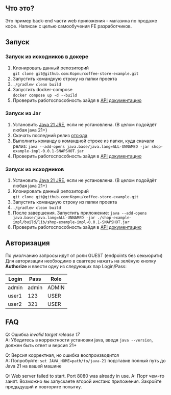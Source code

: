 ## Что это?
Это пример back-end части web приложения - магазина по продаже кофе. Написан с целью самообучения FE разработчиков. 

## Запуск
### Запуск из исходников в докере
1. Клонировать данный репозиторий <br>
   ``git clone git@github.com:Kopnu/coffee-store-example.git``
2. Запустить командную строку из папки проекта
3. ``./gradlew clean build``
4. Запустить docker-compose <br>
   ``docker compose up -d --build``
5. Проверить работоспособность зайдя в [API документацию](http://localhost:8080/swagger-ui/index.html#/)

### Запуск из Jar
1. Установить [Java 21 JRE](https://adoptium.net/temurin/releases/?package=jre), если не установлена. (В целом подойдёт любая java 21+)
2. Скачать последний релиз [отсюда](https://github.com/Kopnu/coffee-store-example/releases/tag/v0.0.1)
3. Выполнить команду в командной строке из папки, куда скачали релиз:
   ``java --add-opens java.base/java.lang=ALL-UNNAMED -jar shop-example-impl-0.0.1-SNAPSHOT.jar``
4. Проверить работоспособность зайдя в [API документацию](http://localhost:8080/swagger-ui/index.html#/)

### Запуск из исходников
1. Установить [Java 21 JRE](https://adoptium.net/temurin/releases/?package=jre), если не установлена. (В целом подойдёт любая java 21+)
2. Клонировать данный репозиторий <br>
   ``git clone git@github.com:Kopnu/coffee-store-example.git``
3. Запустить командную строку из папки проекта
4. ``./gradlew clean build``
5. После завершения. Запустить приложение: 
   ``java --add-opens java.base/java.lang=ALL-UNNAMED -jar ./shop-example-impl/build/lib/shop-example-impl-0.0.1-SNAPSHOT.jar``
6. Проверить работоспособность зайдя в [API документацию](http://localhost:8080/swagger-ui/index.html#/) 

## Авторизация 
По умолчанию запросы идут от роли GUEST (endpoints без секьюрити)
Для авторизации необходимо в сваггере нажать на зелёную кнопку __Authorize__ и ввести одну из следующих пар Login/Pass:

| Login | Pass  | Role  |
|-------|-------|-------|
| admin | admin | ADMIN |
| user1 | 123   | USER  |
| user2 | 321   | USER  |

## FAQ

Q: Ошибка _invalid target release 17_<br>
A: Убедитесь в корректности установки java, введя ``java --version``, должен быть ответ и версия 21+

Q: Версия корректная, но ошибка воспроизводится<br>
A: Попробуйте: ``set JAVA_HOME=path/to/java-21`` подставив полный путь до Java 21 на вашей машине

Q: Web server failed to start. Port 8080 was already in use.
A: Порт чем-то занят. Возможно вы запускаете второй инстанс приложения. Закройте предыдущий и повторите попытку.
